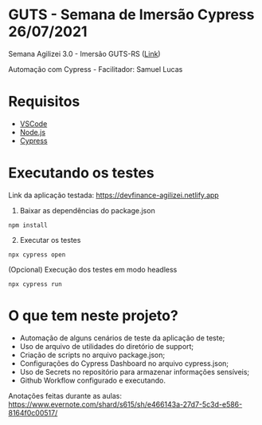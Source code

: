 # GUTS - Semana de Imersão Cypress 26/07/2021

Semana Agilizei 3.0 - Imersão GUTS-RS ([Link](https://agilizei.com/imersao-guts/))

Automação com Cypress - Facilitador: Samuel Lucas

# Requisitos

* [VSCode](https://code.visualstudio.com/)
* [Node.js](https://nodejs.org/en/download/)
* [Cypress](https://www.cypress.io/)

# Executando os testes

Link da aplicação testada: https://devfinance-agilizei.netlify.app

1. Baixar as dependências do package.json
```
npm install
```

2. Executar os testes
```
npx cypress open
```
(Opcional) Execução dos testes em modo headless
```
npx cypress run
```

# O que tem neste projeto?

* Automação de alguns cenários de teste da aplicação de teste;
* Uso de arquivo de utilidades do diretório de support;
* Criação de scripts no arquivo package.json;
* Configurações do Cypress Dashboard no arquivo cypress.json;
* Uso de Secrets no repositório para armazenar informações sensíveis;
* Github Workflow configurado e executando.

Anotações feitas durante as aulas:
https://www.evernote.com/shard/s615/sh/e466143a-27d7-5c3d-e586-8164f0c00517/
